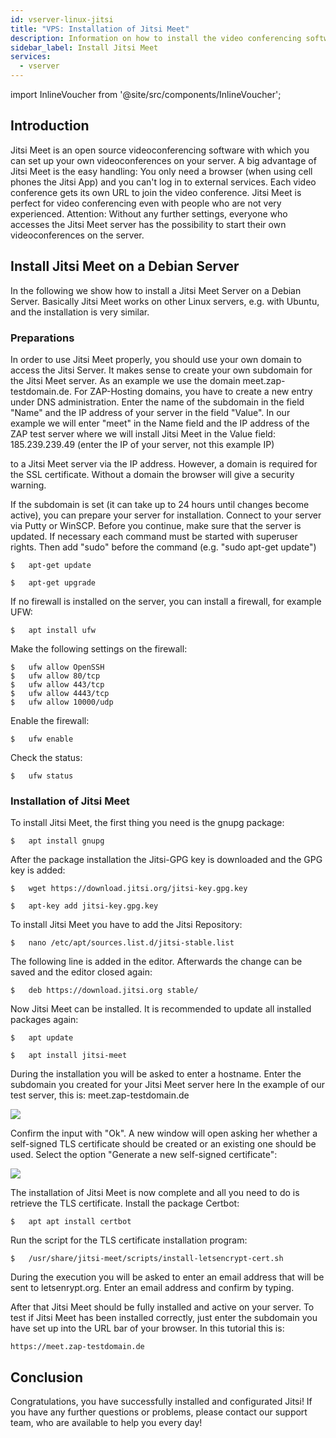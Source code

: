 ```yaml
---
id: vserver-linux-jitsi
title: "VPS: Installation of Jitsi Meet"
description: Information on how to install the video conferencing software Jitsi Meet on your server from ZAP-Hosting - ZAP-Hosting.com documentation
sidebar_label: Install Jitsi Meet
services:
  - vserver
---
```


import InlineVoucher from '@site/src/components/InlineVoucher';

## Introduction

Jitsi Meet is an open source videoconferencing software with which you can set up your own videoconferences on your server. A big advantage of Jitsi Meet is the easy handling: You only need a browser (when using cell phones the Jitsi App) and you can't log in to external services. Each video conference gets its own URL to join the video conference. Jitsi Meet is perfect for video conferencing even with people who are not very experienced.
Attention: Without any further settings, everyone who accesses the Jitsi Meet server has the possibility to start their own videoconferences on the server.

<InlineVoucher />

## Install Jitsi Meet on a Debian Server

In the following we show how to install a Jitsi Meet Server on a Debian Server. Basically Jitsi Meet works on other Linux servers, e.g. with Ubuntu, and the installation is very similar.

### Preparations

In order to use Jitsi Meet properly, you should use your own domain to access the Jitsi Server. It makes sense to create your own subdomain for the Jitsi Meet server. As an example we use the domain meet.zap-testdomain.de.
For ZAP-Hosting domains, you have to create a new entry under DNS administration. Enter the name of the subdomain in the field "Name" and the IP address of your server in the field "Value". In our example we will enter "meet" in the Name field and the IP address of the ZAP test server where we will install Jitsi Meet in the Value field: 185.239.239.49 (enter the IP of your server, not this example IP)


to a Jitsi Meet server via the IP address. However, a domain is required for the SSL certificate. Without a domain the browser will give a security warning.

If the subdomain is set (it can take up to 24 hours until changes become active), you can prepare your server for installation.
Connect to your server via Putty or WinSCP.
Before you continue, make sure that the server is updated. If necessary each command must be started with superuser rights. Then add "sudo" before the command (e.g. "sudo apt-get update")

```
$	apt-get update
```
```
$	apt-get upgrade
```

If no firewall is installed on the server, you can install a firewall, for example UFW:
```
$	apt install ufw
```

Make the following settings on the firewall:

```
$	ufw allow OpenSSH
$	ufw allow 80/tcp
$	ufw allow 443/tcp
$	ufw allow 4443/tcp
$	ufw allow 10000/udp
```

Enable the firewall:
```
$	ufw enable
```

Check the status:
```
$	ufw status
```

### Installation of Jitsi Meet

To install Jitsi Meet, the first thing you need is the gnupg package:
```
$	apt install gnupg
```

After the package installation the Jitsi-GPG key is downloaded and the GPG key is added:
```
$	wget https://download.jitsi.org/jitsi-key.gpg.key
```
```
$	apt-key add jitsi-key.gpg.key
```

To install Jitsi Meet you have to add the Jitsi Repository:
```
$	nano /etc/apt/sources.list.d/jitsi-stable.list
```

The following line is added in the editor. Afterwards the change can be saved and the editor closed again:
```
$	deb https://download.jitsi.org stable/
```

Now Jitsi Meet can be installed. It is recommended to update all installed packages again:
```
$	apt update
```
```
$	apt install jitsi-meet
```

During the installation you will be asked to enter a hostname. Enter the subdomain you created for your Jitsi Meet server here In the example of our test server, this is: meet.zap-testdomain.de

![](https://screensaver01.zap-hosting.com/index.php/s/oBEDBDx6GqzAoFa/preview)


Confirm the input with "Ok". A new window will open asking her whether a self-signed TLS certificate should be created or an existing one should be used. Select the option "Generate a new self-signed certificate":

![](https://screensaver01.zap-hosting.com/index.php/s/jcr84boZHiakNDS/preview)


The installation of Jitsi Meet is now complete and all you need to do is retrieve the TLS certificate.
Install the package Certbot:
```
$	apt apt install certbot
```

Run the script for the TLS certificate installation program:
```
$	/usr/share/jitsi-meet/scripts/install-letsencrypt-cert.sh
```

During the execution you will be asked to enter an email address that will be sent to letsenrypt.org. Enter an email address and confirm by typing.


After that Jitsi Meet should be fully installed and active on your server. To test if Jitsi Meet has been installed correctly, just enter the subdomain you have set up into the URL bar of your browser. In this tutorial this is:
```
https://meet.zap-testdomain.de
```



## Conclusion

Congratulations, you have successfully installed and configurated Jitsi! If you have any further questions or problems, please contact our support team, who are available to help you every day! 